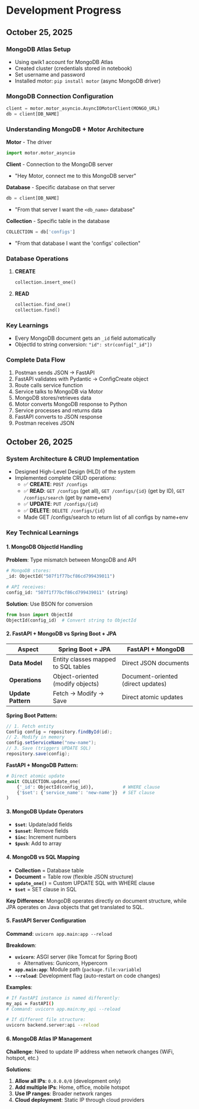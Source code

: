 # Development Progress

## October 25, 2025

### MongoDB Atlas Setup
- Using qwik1 account for MongoDB Atlas
- Created cluster (credentials stored in notebook)
- Set username and password
- Installed motor: `pip install motor` (async MongoDB driver)

### MongoDB Connection Configuration
```python
client = motor.motor_asyncio.AsyncIOMotorClient(MONGO_URL)
db = client[DB_NAME]
```

### Understanding MongoDB + Motor Architecture

**Motor** - The driver
```python
import motor.motor_asyncio
```

**Client** - Connection to the MongoDB server
- "Hey Motor, connect me to this MongoDB server"

**Database** - Specific database on that server
```python
db = client[DB_NAME]
```
- "From that server I want the `<db_name>` database"

**Collection** - Specific table in the database
```python
COLLECTION = db['configs']
```
- "From that database I want the 'configs' collection"

### Database Operations

1. **CREATE**
   ```python
   collection.insert_one()
   ```

2. **READ**
   ```python
   collection.find_one()
   collection.find()
   ```

### Key Learnings

- Every MongoDB document gets an `_id` field automatically
- ObjectId to string conversion: `"id": str(config["_id"])`

### Complete Data Flow
1. Postman sends JSON → FastAPI
2. FastAPI validates with Pydantic → ConfigCreate object  
3. Route calls service function
4. Service talks to MongoDB via Motor
5. MongoDB stores/retrieves data
6. Motor converts MongoDB response to Python
7. Service processes and returns data
8. FastAPI converts to JSON response
9. Postman receives JSON


## October 26, 2025

### System Architecture & CRUD Implementation
- Designed High-Level Design (HLD) of the system
- Implemented complete CRUD operations:
  - ✅ **CREATE**: `POST /configs`
  - ✅ **READ**: `GET /configs` (get all), `GET /configs/{id}` (get by ID), `GET /configs/search` (get by name+env)
  - ✅ **UPDATE**: `PUT /configs/{id}`
  - ✅ **DELETE**: `DELETE /configs/{id}`
  - Made GET /configs/search to return list of all configs by name+env

### Key Technical Learnings

#### 1. MongoDB ObjectId Handling
**Problem**: Type mismatch between MongoDB and API
```python
# MongoDB stores:
_id: ObjectId("507f1f77bcf86cd799439011")

# API receives:
config_id: "507f1f77bcf86cd799439011" (string)
```

**Solution**: Use BSON for conversion
```python
from bson import ObjectId
ObjectId(config_id)  # Convert string to ObjectId
```

#### 2. FastAPI + MongoDB vs Spring Boot + JPA

| Aspect | Spring Boot + JPA | FastAPI + MongoDB |
|--------|-------------------|-------------------|
| **Data Model** | Entity classes mapped to SQL tables | Direct JSON documents |
| **Operations** | Object-oriented (modify objects) | Document-oriented (direct updates) |
| **Update Pattern** | Fetch → Modify → Save | Direct atomic updates |

**Spring Boot Pattern:**
```java
// 1. Fetch entity
Config config = repository.findById(id);
// 2. Modify in memory  
config.setServiceName("new-name");
// 3. Save (triggers UPDATE SQL)
repository.save(config);
```

**FastAPI + MongoDB Pattern:**
```python
# Direct atomic update
await COLLECTION.update_one(
    {'_id': ObjectId(config_id)},           # WHERE clause
    {'$set': {'service_name': 'new-name'}}  # SET clause
)
```

#### 3. MongoDB Update Operators
- **`$set`**: Update/add fields
- **`$unset`**: Remove fields  
- **`$inc`**: Increment numbers
- **`$push`**: Add to array

#### 4. MongoDB vs SQL Mapping
- **Collection** = Database table
- **Document** = Table row (flexible JSON structure)
- **`update_one()`** = Custom UPDATE SQL with WHERE clause
- **`$set`** = SET clause in SQL

**Key Difference**: MongoDB operates directly on document structure, while JPA operates on Java objects that get translated to SQL.

#### 5. FastAPI Server Configuration
**Command**: `uvicorn app.main:app --reload`

**Breakdown**:
- **`uvicorn`**: ASGI server (like Tomcat for Spring Boot)
  - Alternatives: Gunicorn, Hypercorn
- **`app.main:app`**: Module path (`package.file:variable`)
- **`--reload`**: Development flag (auto-restart on code changes)

**Examples**:
```bash
# If FastAPI instance is named differently:
my_api = FastAPI()
# Command: uvicorn app.main:my_api --reload

# If different file structure:
uvicorn backend.server:api --reload
```

#### 6. MongoDB Atlas IP Management
**Challenge**: Need to update IP address when network changes (WiFi, hotspot, etc.)

**Solutions**:
1. **Allow all IPs**: `0.0.0.0/0` (development only)
2. **Add multiple IPs**: Home, office, mobile hotspot
3. **Use IP ranges**: Broader network ranges
4. **Cloud deployment**: Static IP through cloud providers


